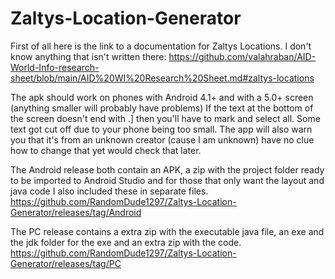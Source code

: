 # Zaltys-Location-Generator

First of all here is the link to a documentation for Zaltys Locations. I don't know anything that isn't written there:
https://github.com/valahraban/AID-World-Info-research-sheet/blob/main/AID%20WI%20Research%20Sheet.md#zaltys-locations

The apk should work on phones with Android 4.1+ and with a 5.0+ screen (anything smaller will probably have problems)
If the text at the bottom of the screen doesn't end with .] then you'll have to mark and select all. Some text got cut off due to your phone being too small.
The app will also warn you that it's from an unknown creator (cause I am unknown) have no clue how to change that yet would check that later.

The Android release both contain an APK, a zip with the project folder ready to be imported to Android Studio and for those that only want the layout and java code I also included these in separate files.
https://github.com/RandomDude1297/Zaltys-Location-Generator/releases/tag/Android

The PC release contains a extra zip with the executable java file, an exe and the jdk folder for the exe and an extra zip with the code.
https://github.com/RandomDude1297/Zaltys-Location-Generator/releases/tag/PC
